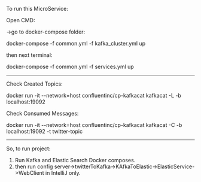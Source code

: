 To run this MicroService:

Open CMD:

->go to docker-compose folder:

docker-compose -f common.yml -f kafka_cluster.yml up

then next terminal:

docker-compose -f common.yml -f services.yml up

------------------------------------------------------
Check Created Topics:

docker run -it --network=host confluentinc/cp-kafkacat kafkacat -L -b localhost:19092

Check Consumed Messages:

docker run -it --network=host confluentinc/cp-kafkacat kafkacat -C -b localhost:19092 -t twitter-topic

-------------------------------------------------------------------------
So, to run project:
1. Run Kafka and Elastic Search Docker composes.
2. then run config server->twitterToKafka->KAfkaToElastic->ElasticService->WebClient
in IntelliJ only.